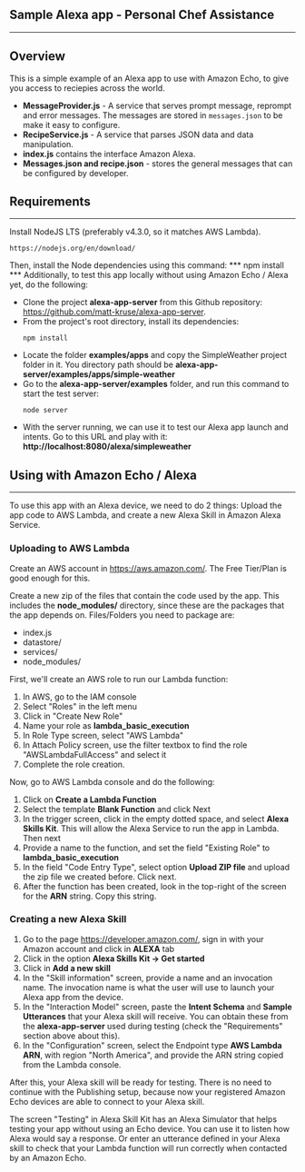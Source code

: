 ## **Sample Alexa app - Personal Chef Assistance**
___

## **Overview**
This is a simple example of an Alexa app to use with Amazon Echo, to give you access to reciepies across the world. 

* **MessageProvider.js** - A service that serves prompt message, reprompt and error messages. The messages are stored in `messages.json` to be make it easy to configure.
* **RecipeService.js** - A service that parses JSON data and data manipulation.   
* **index.js** contains the interface Amazon Alexa. 
* **Messages.json and recipe.json** - stores the general messages that can be configured by developer. 

## **Requirements**
___
Install NodeJS LTS (preferably v4.3.0, so it matches AWS Lambda).

	https://nodejs.org/en/download/

Then, install the Node dependencies using this command:
	***
	npm install
	***
Additionally, to test this app locally without using Amazon Echo / Alexa yet, do the following:

* Clone the project **alexa-app-server** from this Github repository: https://github.com/matt-kruse/alexa-app-server.
* From the project's root directory, install its dependencies:
	~~~
	npm install
	~~~
* Locate the folder **examples/apps** and copy the SimpleWeather project folder in it. You directory path should be **alexa-app-server/examples/apps/simple-weather**
* Go to the **alexa-app-server/examples** folder, and run this command to start the test server:
    ~~~
    node server
    ~~~
* With the server running, we can use it to test our Alexa app launch and intents. Go to this URL and play with it: **http://localhost:8080/alexa/simpleweather**

## **Using with Amazon Echo / Alexa**
___
To use this app with an Alexa device, we need to do 2 things: Upload the app code to AWS Lambda, and create a new Alexa Skill in Amazon Alexa Service.

### Uploading to AWS Lambda
Create an AWS account in https://aws.amazon.com/. The Free Tier/Plan is good enough for this.

Create a new zip of the files that contain the code used by the app. This includes the **node_modules/** directory, since these are the packages that the app depends on. Files/Folders you need to package are:
* index.js
* datastore/
* services/
* node_modules/


First, we'll create an AWS role to run our Lambda function:
1. In AWS, go to the IAM console
2. Select "Roles" in the left menu
3. Click in "Create New Role"
4. Name your role as **lambda_basic_execution**
5. In Role Type screen, select "AWS Lambda"
6. In Attach Policy screen, use the filter textbox to find the role "AWSLambdaFullAccess" and select it
7. Complete the role creation.

Now, go to AWS Lambda console and do the following:
1. Click on **Create a Lambda Function**
2. Select the template **Blank Function** and click Next
3. In the trigger screen, click in the empty dotted space, and select **Alexa Skills Kit**. This will allow the Alexa Service to run the app in Lambda. Then next
4. Provide a name to the function, and set the field "Existing Role" to **lambda_basic_execution**
5. In the field "Code Entry Type", select option **Upload ZIP file** and upload the zip file we created before. Click next.
6. After the function has been created, look in the top-right of the screen for the **ARN** string. Copy this string.

### Creating a new Alexa Skill
1. Go to the page https://developer.amazon.com/, sign in with your Amazon account and click in **ALEXA** tab
2. Click in the option **Alexa Skills Kit -> Get started**
3. Click in **Add a new skill**
4. In the "Skill information" screen, provide a name and an invocation name. The invocation name is what the user will use to launch your Alexa app from the device.
5. In the "Interaction Model" screen, paste the **Intent Schema** and **Sample Utterances** that your Alexa skill will receive. You can obtain these from the **alexa-app-server** used during testing (check the "Requirements" section above about this).
6. In the "Configuration" screen, select the Endpoint type **AWS Lambda ARN**, with region "North America", and provide the ARN string copied from the Lambda console.

After this, your Alexa skill will be ready for testing. There is no need to continue with the Publishing setup, because now your registered Amazon Echo devices are able to connect to your Alexa skill.

The screen "Testing" in Alexa Skill Kit has an Alexa Simulator that helps testing your app without using an Echo device.
You can use it to listen how Alexa would say a response. Or enter an utterance defined in your Alexa skill to check that your Lambda function will run correctly when contacted by an Amazon Echo.